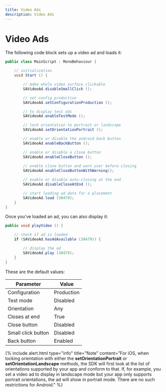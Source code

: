 ```yaml
---
title: Video Ads
description: Video Ads
---
```


# Video Ads

The following code block sets up a video ad and loads it:

```c#
public class MainScript : MonoBehaviour {

    // initialization
    void Start () {

        // make whole video surface clickable
        SAVideoAd.disableSmallClick ();

        // set config production
        SAVideoAd.setConfigurationProduction ();

        // to display test ads
        SAVideoAd.enableTestMode ();

        // lock orientation to portrait or landscape
        SAVideoAd.setOrientationPortrait ();

        // enable or disable the android back button
        SAVideoAd.enableBackButton ();

        // enable or disable a close button
        SAVideoAd.enableCloseButton ();
        
        // enable close button and warn user before closing
        SAVideoAd.enableCloseButtonWithWarning();

        // enable or disable auto-closing at the end
        SAVideoAd.disableCloseAtEnd ();

        // start loading ad data for a placement
        SAVideoAd.load (30479);
    }
}
```

Once you’ve loaded an ad, you can also display it:

```c#
public void playVideo () {

    // check if ad is loaded
    if (SAVideoAd.hasAdAvailable (30479)) {

        // display the ad
        SAVideoAd.play (30479);
    }
}
```

These are the default values:

| Parameter | Value |
|-----|-----|
| Configuration | Production |
| Test mode | Disabled |
| Orientation | Any | 
| Closes at end | True |
| Close button | Disabled |
| Small click button | Disabled | 
| Back button | Enabled |

{% include alert.html type="info" title="Note" content="For iOS, when locking orientation with either the <strong>setOrientationPortrait</strong> or <strong>setOrientationLandscape</strong> methods, the SDK will first look at the list of orientations supported by your app and conform to that. If, for example, you set a video ad to display in landscape mode but your app only supports portrait orientations, the ad will show in portrait mode. There are no such restrictions for Android." %}
